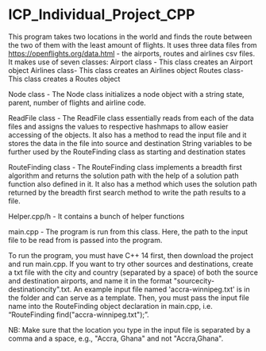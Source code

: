 # ICP_Individual_Project_CPP
This program takes two locations in the world and finds the route between the two of them with the least amount of flights. It uses three data files from https://openflights.org/data.html - the airports, routes and airlines csv files. It makes use of seven classes: Airport class - This class creates an Airport object Airlines class- This class creates an Airlines object Routes class- This class creates a Routes object

Node class - The Node class initializes a node object with a string state, parent, number of flights and airline code. 

ReadFile class - The ReadFile class essentially reads from each of the data files and assigns the values to respective hashmaps to allow easier accessing of the objects. It also has a method to read the input file and it stores the data in the file into source and destination String variables to be further used by the RouteFinding class as starting and destination states

RouteFinding class - The RouteFinding class implements a breadth first algorithm and returns the solution path with the help of a solution path function also defined in it. It also has a method which uses the solution path returned by the breadth first search method to write the path results to a file. 

Helper.cpp/h - It contains a bunch of helper functions

main.cpp - The program is run from this class. Here, the path to the input file to be read from is passed into the program.

To run the program, you must have C++ 14 first, then download the project and run main.cpp. If you want to try other sources and destinations, create a txt file with the city and country (separated by a space) of both the source and destination airports, and name it in the format "sourcecity-destinationcity".txt. An example input file named 'accra-winnipeg.txt' is in the folder and can serve as a template. Then, you must pass the input file name into the RouteFinding object declaration in main.cpp, i.e. “RouteFinding find("accra-winnipeg.txt");”.

NB: Make sure that the location you type in the input file is separated by a comma and a space, e.g., "Accra, Ghana" and not "Accra,Ghana".
